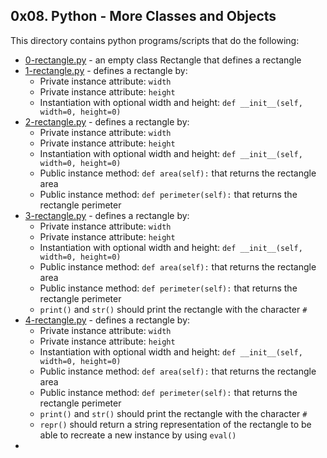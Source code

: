 ## 0x08. Python - More Classes and Objects
This directory contains python programs/scripts that do the following:
- [0-rectangle.py](0-rectangle.py) - an empty class Rectangle that defines a rectangle
- [1-rectangle.py](1-rectangle.py) - defines a rectangle by:
	- Private instance attribute: `width`
	- Private instance attribute: `height`
	- Instantiation with optional width and height: `def __init__(self, width=0, height=0)`
- [2-rectangle.py](2-rectangle.py) - defines a rectangle by:
	- Private instance attribute: `width`
	- Private instance attribute: `height`
	- Instantiation with optional width and height: `def __init__(self, width=0, height=0)`
	- Public instance method: `def area(self):` that returns the rectangle area
	- Public instance method: `def perimeter(self):` that returns the rectangle perimeter
- [3-rectangle.py](3-rectangle.py) - defines a rectangle by:
	- Private instance attribute: `width`
	- Private instance attribute: `height`
	- Instantiation with optional width and height: `def __init__(self, width=0, height=0)`
	- Public instance method: `def area(self):` that returns the rectangle area
	- Public instance method: `def perimeter(self):` that returns the rectangle perimeter
	- `print()` and `str()` should print the rectangle with the character `#`
- [4-rectangle.py](4-rectangle.py) - defines a rectangle by:
	- Private instance attribute: `width`
	- Private instance attribute: `height`
	- Instantiation with optional width and height: `def __init__(self, width=0, height=0)`
	- Public instance method: `def area(self):` that returns the rectangle area
	- Public instance method: `def perimeter(self):` that returns the rectangle perimeter
	- `print()` and `str()` should print the rectangle with the character `#`
	- `repr()` should return a string representation of the rectangle to be able to recreate a new instance by using `eval()`
 - 